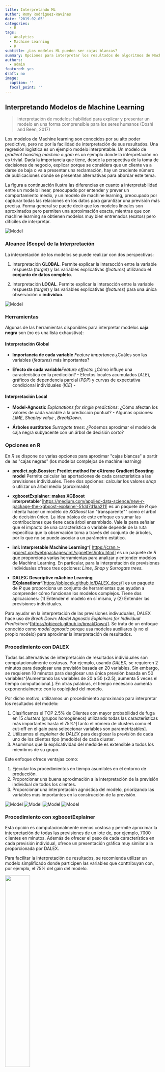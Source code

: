 ```yaml
---
title: Interpretando ML
author: Romy Rodriguez-Ravines
date: '2019-02-05'
categories:
  - R
tags:
  - Analytics
  - Machine Learning
  - R
subtitle: ¿Los modelos ML pueden ser cajas blancas?
summary: Opciones para interpretar los resultados de algoritmos de Machine Learning
authors:
  - admin
featured: yes
draft: no
image:
  caption: ''
  focal_point: ''
---
```



## Interpretando Modelos de Machine Learning


> Interpretación de modelos: habilidad para explicar y presentar un modelo en una forma comprensible para los seres humanos (Doshi and Been, 2017)

Los modelos de Machine learning son conocidos por su alto poder predictivo, pero no por la facilidad de interpretación de sus resultados. Una regresión logística es un ejemplo modelo interpretable. Un modelo de _gradient boosting machine_ o _gbm_ es un ejemplo donde la interpretación no es trivial. Dada la importancia que tiene, desde la perspectiva de la toma de decisiones de negocio, explicar porque se considera que un cliente va a darse de baja o va a presentar una reclamación, hay un creciente número de publicaciones donde se presentan alternativas para abordar este tema.

La figura a continuación ilustra las diferencias en cuanto a interpretabilidad entre un modelo linear, preocupado por entender y prever un comportamiento medio, y un modelo de machine learning, preocupado por capturar todas las relaciones en los datos para garantizar una previsión más precisa. Forma general se puede decir que los modelos lineales son aproximados pero permiten una aproximación exacta, mientras que con machine learning se obtienen modelos muy bien entrenados (exatos) pero difíciles de interpretar.

<img src='/post/2019-05-06-interpretaml_files/booklet01.png' alt="Model" style="float:width:90%;">


### Alcance (Scope) de la Interpretación

La interpretación de los modelos se puede realizar con dos perspectivas:

1. Interpretación **GLOBAL**. Permite explicar la interacción entre la variable respuesta (_target_) y las variables explicativas (_features_) utilizando el **conjunto de datos completo**.

1. Interpretación **LOCAL**. Permite explicar la interacción entre la variable respuesta (_target_) y las variables explicativas (_features_) para una única observación o **individuo**.

<img src='/post/2019-05-06-interpretaml_files/booklet02.png' alt="Model" style="float:width:90%;">


### Herramientas

Algunas de las herramientas disponibles para interpretar modelos **caja negra** son (no es una lista exhaustiva):

#### Interpretación Global

 * **Importancia de cada variable** _Feature importance_:¿Cuáles son las variables (_features_) más importantes?

 * **Efecto de cada variable**_Feature effects_: ¿Cómo influye una característica en la predicción? - Efectos locales acumulados (_ALE_), gráficos de dependencia parcial (_PDP_) y curvas de expectativa condicional individuales (_ICE_) -
 
 
#### Interpretación Local 


 * **Model-Agnostic** _Explanations for single predictions_: ¿Cómo afectan los valores de cada variable a la predicción puntual? - Algunas opciones: _LIME_, _Shapley value_ , _BreakDown_.

 * **Árboles sustitutos** _Surrogate trees_: ¿Podemos aproximar el modelo de caja negra subyacente con un árbol de decisión corto?
 

### Opciones en R

En _R_ se dispone de varias opciones para aproximar "cajas blancas" a partir de las "cajas negras" (los modelos complejos de machine learning)


* **predict.xgb.Booster: Predict method for eXtreme Gradient Boosting model** Permite calcular las aportaciones de cada característica  a las previsiones individuales. Tiene dos opciones: calcular los valores  _shap_ o utilizar un árbol medio (aproximado)

* **xgboostExplainer: makes XGBoost interpretable**^[https://medium.com/applied-data-science/new-r-package-the-xgboost-explainer-51dd7d1aa211] es un paquete de _R_ que intenta hacer un modelo de _XGBoost_ tan "transparente"" como el árbol de decisión único. La idea básica de este enfoque es sumar las contribuciones que tiene cada árbol ensamblado. Vale la pena señalar que el impacto de una característica o variable depende de la ruta específica que la observación toma a través del conjunto de árboles, por lo que no se puede asociar a un parámetro estático.


* **iml: Interpretable Machine Learning**^[ https://cran.r-project.org/web/packages/iml/vignettes/intro.html] es un paquete de _R_ que proporciona varias herramientas para analizar y entender modelos de Machine Learning. En particular, para la interpretación de previsiones individuales ofrece tres opciones: _Lime_, _Shap_ y _Surrogate trees_.

* **DALEX: Descriptive mAchine Learning EXplanations**^[https://pbiecek.github.io/DALEX_docs/] es un paquete de _R_ que proporciona un conjunto de herramientas que ayudan a comprender cómo funcionan los modelos complejos. Tiene dos aplicaciones: (1) Entender el modelo en sí mismo, y (2) Entender las previsiones individuales. 

Para ayudar en la interpretación de las previsiones indivuduales, DALEX hace uso de _Break Down: Model Agnostic Explainers for Individual Predictions_^[https://pbiecek.github.io/breakDown/]. Se trata de un enfoque conocido como _model agnostic_ porque usa modelos auxiliares (y no el propio modelo) para aproximar la interpretación de resultados. 


### Procedimiento con DALEX

Todas las alternativas de interpretación de resultados individuales son computacionalmente costosas. Por ejemplo, usando _DALEX_, se requieren 2 minutos para desglosar una previsión basada en 20 variables. Sin embargo, se requieren 10 minutos para desglosar una única prevsión basada en 50 variables^[Aumentando las variables de 20 a 50 (x2.5), aumenta 5 veces el tiempo computacional.]. En otras palabras, el tiempo necesario aumenta exponencialmente con la coplejidad del modelo.

Por dicho motivo, utilizamos un procedimiento aproximado para interpretar los resultados del modelo:

 1.  Clasificamos el TOP 2.5% de Clientes con mayor probabilidad de fuga en 15 _clusters_ (grupos homogéneos) utilizando todas las características más importantes hasta el 75%^[Tanto el número de clusters como el cut-off en el gain para seleccionar variables son parametrizables].
 1. Utilizamos el _explainer_ de _DALEX_  para desglosar la previsión de cada uno de los clientes tipo (medoide) de cada cluster.
 1. Asumimos que la explicatividad del medoide es extensible a todos los miembros de su grupo.
 
 
 Este enfoque ofrece ventajas como:
 
 1. Ejecutar los procedimientos en tiempo asumibles en el entorno de producción.
 1. Proporcionar una buena aproximación a la interpretación de la previsión individual de todos los clientes.
 1. Proporcionar una interpretación agnóstica del modelo, priorizando las variables más importantes en la construcción de la previsión.

<img src='/post/2019-05-06-interpretaml_files/Cluster1.png' alt="Model" style="float:width:90%;">

<img src='/post/2019-05-06-interpretaml_files/Cluster3.png' alt="Model" style="float:width:90%;">

<img src='/post/2019-05-06-interpretaml_files/Cluster10.png' alt="Model" style="float:width:90%;">

<img src='/post/2019-05-06-interpretaml_files/Cluster15.png' alt="Model" style="float:width:90%;">


### Procedimiento con xgboostExplainer

Esta opción es computacionalmente menos costosa y permite aproximar la interpretación de todas las previsiones de un lote de, por ejemplo, 7000 clientes en minutos. Además de ofrecer el peso de cada característica en cada previsión individual, ofrece un presentación gráfica muy similar a la proporcionada por DALEX.

Para facilitar la interpretación de resultados, se recomienda utilizar un modelo simplificado donde participen las variables que conttribuyan con, por ejemplo, el 75% del gain del modelo.

<img src='/post/2019-05-06-interpretaml_files/booklet04.png' alt=" " style="width:40%;">

<img src='/post/2019-05-06-interpretaml_files/booklet03.png' alt=" " style="width:60%;">

Nota: Algunos recomiendan usar directamente la funición predict del xgboost con la opcion contrib=TRUE antes que las funciones del XGBoostExplainer. (ver aqui^[https://www.reddit.com/r/learnmachinelearning/comments/9n2kq2/fyi_for_those_of_you_using_the_xgboostexplainer/])


### Anexo


